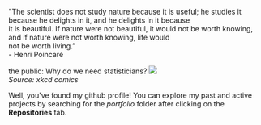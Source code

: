 "The scientist does not study nature because it is useful; he studies it because he delights in it, and he delights in it because     
 it is beautiful. If nature were not beautiful, it would not be worth knowing, and if nature were not worth knowing, life would     
 not be worth living.”   
\- Henri Poincaré

the public: Why do we need statisticians?
![](https://github.com/yossarians/yossarians/blob/main/pal1.png)   
*Source: xkcd comics*

Well, you've found my github profile! You can explore my past and active projects by searching for the *portfolio* folder after clicking on the **Repositories** tab.

